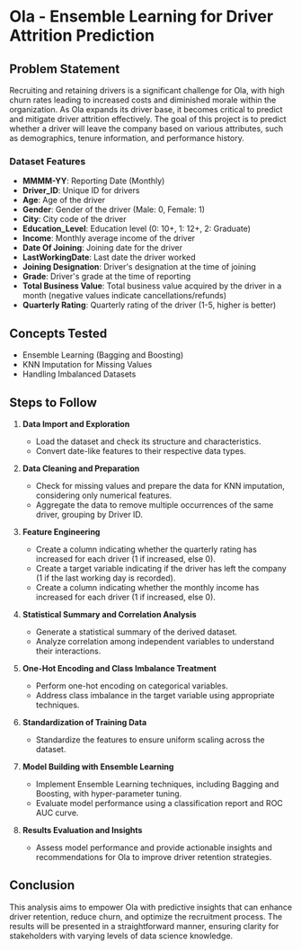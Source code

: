 # Ola - Ensemble Learning for Driver Attrition Prediction

## Problem Statement

Recruiting and retaining drivers is a significant challenge for Ola, with high churn rates leading to increased costs and diminished morale within the organization. As Ola expands its driver base, it becomes critical to predict and mitigate driver attrition effectively. The goal of this project is to predict whether a driver will leave the company based on various attributes, such as demographics, tenure information, and performance history.

### Dataset Features

- **MMMM-YY**: Reporting Date (Monthly)
- **Driver_ID**: Unique ID for drivers
- **Age**: Age of the driver
- **Gender**: Gender of the driver (Male: 0, Female: 1)
- **City**: City code of the driver
- **Education_Level**: Education level (0: 10+, 1: 12+, 2: Graduate)
- **Income**: Monthly average income of the driver
- **Date Of Joining**: Joining date for the driver
- **LastWorkingDate**: Last date the driver worked
- **Joining Designation**: Driver's designation at the time of joining
- **Grade**: Driver's grade at the time of reporting
- **Total Business Value**: Total business value acquired by the driver in a month (negative values indicate cancellations/refunds)
- **Quarterly Rating**: Quarterly rating of the driver (1-5, higher is better)

## Concepts Tested

- Ensemble Learning (Bagging and Boosting)
- KNN Imputation for Missing Values
- Handling Imbalanced Datasets

## Steps to Follow

1. **Data Import and Exploration**
   - Load the dataset and check its structure and characteristics.
   - Convert date-like features to their respective data types.

2. **Data Cleaning and Preparation**
   - Check for missing values and prepare the data for KNN imputation, considering only numerical features.
   - Aggregate the data to remove multiple occurrences of the same driver, grouping by Driver ID.

3. **Feature Engineering**
   - Create a column indicating whether the quarterly rating has increased for each driver (1 if increased, else 0).
   - Create a target variable indicating if the driver has left the company (1 if the last working day is recorded).
   - Create a column indicating whether the monthly income has increased for each driver (1 if increased, else 0).

4. **Statistical Summary and Correlation Analysis**
   - Generate a statistical summary of the derived dataset.
   - Analyze correlation among independent variables to understand their interactions.

5. **One-Hot Encoding and Class Imbalance Treatment**
   - Perform one-hot encoding on categorical variables.
   - Address class imbalance in the target variable using appropriate techniques.

6. **Standardization of Training Data**
   - Standardize the features to ensure uniform scaling across the dataset.

7. **Model Building with Ensemble Learning**
   - Implement Ensemble Learning techniques, including Bagging and Boosting, with hyper-parameter tuning.
   - Evaluate model performance using a classification report and ROC AUC curve.

8. **Results Evaluation and Insights**
   - Assess model performance and provide actionable insights and recommendations for Ola to improve driver retention strategies.

## Conclusion

This analysis aims to empower Ola with predictive insights that can enhance driver retention, reduce churn, and optimize the recruitment process. The results will be presented in a straightforward manner, ensuring clarity for stakeholders with varying levels of data science knowledge.
